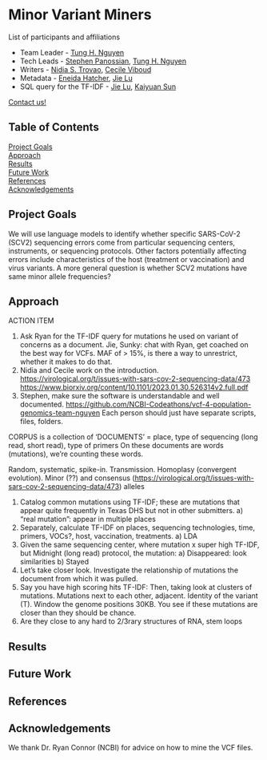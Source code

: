 # Minor Variant Miners

List of participants and affiliations
- Team Leader - [Tung H. Nguyen](https://github.com/tn-7) 
- Tech Leads - [Stephen Panossian](https://github.com/StephenP20904), [Tung H. Nguyen](https://github.com/tn-7)
- Writers - [Nidia S. Trovao](https://github.com/nidiatrovao), [Cecile Viboud](https://github.com/viboudc)
- Metadata - [Eneida Hatcher](https://github.com/Nadapotata), [Jie Lu](TBD)
- SQL query for the TF-IDF - [Jie Lu](TBD), [Kaiyuan Sun](TBD)

[Contact us!](mailto:tung.nguyen@nih.gov)

## Table of Contents
[Project Goals](#project-goals)\
[Approach](#approach)\
[Results](#results)\
[Future Work](#future-work)\
[References](#references)\
[Acknowledgements](#acknowledgements)

## Project Goals
We will use language models to identify whether specific SARS-CoV-2 (SCV2) sequencing errors come from particular sequencing centers, instruments, or sequencing protocols. Other factors potentially affecting errors include characteristics of the host (treatment or vaccination) and virus variants. 
A more general question is whether SCV2 mutations have same minor allele frequencies?

## Approach
ACTION ITEM
1) Ask Ryan for the TF-IDF query for mutations he used on variant of concerns as a document. Jie, Sunky: chat with Ryan, get coached on the best way for VCFs.
MAF of > 15%, is there a way to unrestrict, whether it makes to do that.
2) Nidia and Cecile work on the introduction. https://virological.org/t/issues-with-sars-cov-2-sequencing-data/473 https://www.biorxiv.org/content/10.1101/2023.01.30.526314v2.full.pdf
3) Stephen, make sure the software is understandable and well documented. https://github.com/NCBI-Codeathons/vcf-4-population-genomics-team-nguyen
Each person should just have separate scripts, files, folders.

CORPUS is a collection of
‘DOCUMENTS’ = place, type of sequencing (long read, short read), type of primers
On these documents are words (mutations), we’re counting these words.

Random, systematic, spike-in. Transmission. Homoplasy (convergent evolution).
Minor (??) and consensus (https://virological.org/t/issues-with-sars-cov-2-sequencing-data/473)  alleles

1) Catalog common mutations using TF-IDF; these are mutations that appear quite frequently in Texas DHS but not in other submitters.
  a) “real mutation”: appear in multiple places
2) Separately, calculate TF-IDF on places, sequencing technologies, time, primers, VOCs?, host, vaccination, treatments.
   a) LDA
3) Given the same sequencing center, where mutation x super high TF-IDF, but Midnight (long read) protocol, the mutation:
  a) Disappeared: look similarities 
  b) Stayed
4) Let’s take closer look. Investigate the relationship of mutations the document from which it was pulled.
5) Say you have high scoring hits TF-IDF: Then, taking look at clusters of mutations. Mutations next to each other, adjacent. Identity of the variant (T). Window the genome positions 30KB. You see if these mutations are closer than they should be chance.
6) Are they close to any hard to 2/3rary structures of RNA, stem loops

## Results

## Future Work

## References

## Acknowledgements

We thank Dr. Ryan Connor (NCBI) for advice on how to mine the VCF files.


